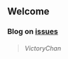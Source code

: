 ## Welcome
### Blog on [issues](https://github.com/mylifeinn/mylifeinn.github.io/issues)
>###### VictoryChan
